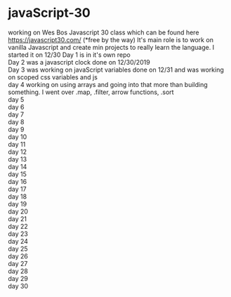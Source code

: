 # javaScript-30
working on Wes Bos Javascript 30 class which can be found here https://javascript30.com/ (*free by the way)
It's main role is to work on vanilla Javascript and create min projects to really learn the language. I started it on 12/30
Day 1 is in it's own repo
<br>
Day 2 was a javascript clock done on 12/30/2019
<br>
Day 3 was working on javaScript variables done on 12/31 and was working on scoped css variables and js 
<br>
day 4 working on using arrays and going into that more than building something. I went over .map, .filter, arrow functions, .sort
<br>
day 5
<br>
day 6
<br>
day 7
<br>
day 8
<br>
day 9
<br>
day 10
<br>
day 11
<br>
day 12
<br>
day 13
<br>
day 14
<br>
day 15
<br>
day 16
<br>
day 17
<br>
day 18
<br>
day 19
<br>
day 20
<br>
day 21
<br>
day 22
<br>
day 23
<br>
day 24
<br>
day 25
<br>
day 26
<br>
day 27
<br>
day 28
<br>
day 29
<br>
day 30
